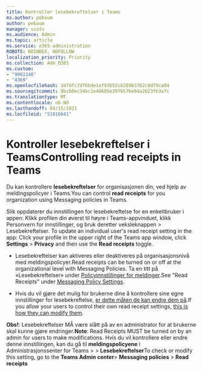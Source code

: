 ```yaml
---
title: Kontroller lesebekreftelser i Teams
ms.author: pebaum
author: pebaum
manager: scotv
ms.audience: Admin
ms.topic: article
ms.service: o365-administration
ROBOTS: NOINDEX, NOFOLLOW
localization_priority: Priority
ms.collection: Adm_O365
ms.custom:
- "9002246"
- "4369"
ms.openlocfilehash: 34fdfc7df6bde1ef93b52cb20983762c8d79ca94
ms.sourcegitcommit: 8bc60ec34bc1e40685e3976576e04a2623f63a7c
ms.translationtype: MT
ms.contentlocale: nb-NO
ms.lasthandoff: 04/15/2021
ms.locfileid: "51816641"
---
```

# <a name="controlling-read-receipts-in-teams"></a><span data-ttu-id="9b885-102">Kontroller lesebekreftelser i Teams</span><span class="sxs-lookup"><span data-stu-id="9b885-102">Controlling read receipts in Teams</span></span>

<span data-ttu-id="9b885-103">Du kan kontrollere **lesebekreftelser** for organisasjonen din, ved hjelp av meldingspolicyer i Teams.</span><span class="sxs-lookup"><span data-stu-id="9b885-103">You can control **read receipts** for you organization using Messaging policies in Teams.</span></span>

<span data-ttu-id="9b885-104">Slik oppdaterer du innstillingen for lesebekreftelse for en enkeltbruker i appen: Klikk profilen din øverst til høyre i Teams-appvinduet, klikk Personvern for innstillinger, og bruk deretter veksleknappen  >   Lesebekreftelser. </span><span class="sxs-lookup"><span data-stu-id="9b885-104">To update an individual user's read receipt setting in the app: Click your profile in the upper right of the Teams app window, click **Settings** > **Privacy** and then use the **Read receipts** toggle.</span></span>

- <span data-ttu-id="9b885-105">Lesebekreftelser kan aktiveres eller deaktiveres på organisasjonsnivå med meldingspolicyer.</span><span class="sxs-lookup"><span data-stu-id="9b885-105">Read receipts can be turned on or off at the organizational level with Messaging Policies.</span></span> <span data-ttu-id="9b885-106">Ta en titt på «Lesebekreftelser» under [Policyinnstillinger for meldinger](https://docs.microsoft.com/microsoftteams/messaging-policies-in-teams#messaging-policy-settings).</span><span class="sxs-lookup"><span data-stu-id="9b885-106">See "Read Receipts" under [Messaging Policy Settings](https://docs.microsoft.com/microsoftteams/messaging-policies-in-teams#messaging-policy-settings).</span></span>

- <span data-ttu-id="9b885-107">Hvis du vil gjøre det mulig for brukerne dine å kontrollere sine egne innstillinger for lesebekreftelse, [er dette måten de kan endre dem på](https://docs.microsoft.com/microsoftteams/messaging-policies-in-teams#messaging-policy-settings).</span><span class="sxs-lookup"><span data-stu-id="9b885-107">If you allow your users to control their own read receipt settings, [this is how they can modify them](https://docs.microsoft.com/microsoftteams/messaging-policies-in-teams#messaging-policy-settings).</span></span> 

<span data-ttu-id="9b885-108">**Obs!**: Lesebekreftelser MÅ være slått på av en administrator for at brukerne skal kunne gjøre endringer.</span><span class="sxs-lookup"><span data-stu-id="9b885-108">**Note**: Read Receipts MUST be turned on by an admin for users to make modifications.</span></span> <span data-ttu-id="9b885-109">Hvis du vil kontrollere eller endre denne innstillingen, kan du gå til **meldingspolicyene** i Administrasjonssenter for Teams >    >  **Lesebekreftelser**</span><span class="sxs-lookup"><span data-stu-id="9b885-109">To check or modify this setting, go to the **Teams Admin center**> **Messaging policies** > **Read receipts**</span></span>
